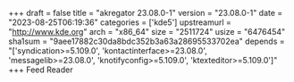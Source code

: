 +++
draft = false
title = "akregator 23.08.0-1"
version = "23.08.0-1"
date = "2023-08-25T06:19:36"
categories = ['kde5']
upstreamurl = "http://www.kde.org"
arch = "x86_64"
size = "2511724"
usize = "6476454"
sha1sum = "9aee17882c30da8bdc352b3a63a28695533702ea"
depends = "['syndication>=5.109.0', 'kontactinterface>=23.08.0', 'messagelib>=23.08.0', 'knotifyconfig>=5.109.0', 'ktexteditor>=5.109.0']"
+++
Feed Reader